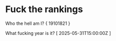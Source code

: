 # Fuck the rankings

Who the hell am I?
{ 19101821 }

What fucking year is it?
[ 2025-05-31T15:00:00Z ]
